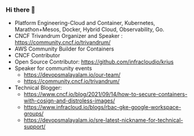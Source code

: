 ### Hi there 👋

<!--
**JESWINKNINAN/JESWINKNINAN** is a ✨ _special_ ✨ repository because its `README.md` (this file) appears on your GitHub profile.

Here are some ideas to get you started:

- 🔭 I’m currently working on ...
- 🌱 I’m currently learning ...
- 👯 I’m looking to collaborate on ...
- 🤔 I’m looking for help with ...
- 💬 Ask me about ...
- 📫 How to reach me: ...
- 😄 Pronouns: ...
- ⚡ Fun fact: ...
-->

- Platform Engineering-Cloud and Container, Kubernetes, Marathon+Mesos, Docker, Hybrid Cloud, Observability, Go.
- CNCF Trivandrum Organizer and Speaker : https://community.cncf.io/trivandrum/ 
- AWS Community Builder for Containers
- CNCF Contributor
- Open Source Contributor: https://github.com/infracloudio/krius
- Speaker for community events
  - https://devopsmalayalam.io/our-team/
  - https://community.cncf.io/trivandrum/
- Technical Blogger:
  - https://www.cncf.io/blog/2021/09/14/how-to-secure-containers-with-cosign-and-distroless-images/
  - https://www.infracloud.io/blogs/rbac-gke-google-workspace-groups/
  - https://devopsmalayalam.io/sre-latest-nickname-for-technical-support/
